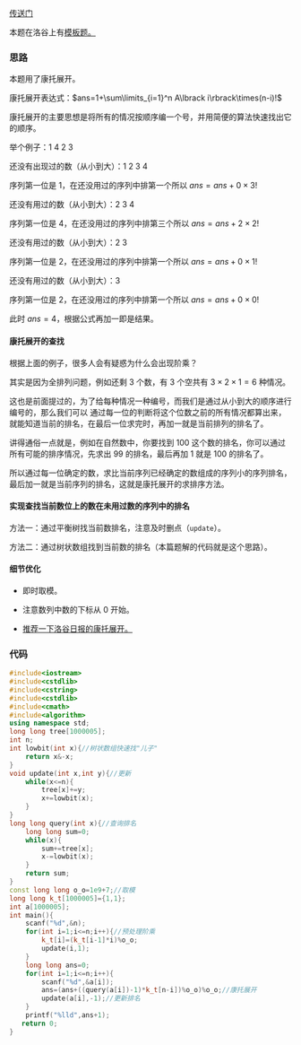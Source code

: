 [传送门](https://www.luogu.com.cn/problem/AT2830)

本题在洛谷上有[模板题。](https://www.luogu.com.cn/problem/P5367)

### 思路
本题用了康托展开。

康托展开表达式：$ans=1+\sum\limits_{i=1}^n A\lbrack i\rbrack\times(n-i)!$

康托展开的主要思想是将所有的情况按顺序编一个号，并用简便的算法快速找出它的顺序。

举个例子：1 4 2 3

还没有出现过的数（从小到大）：1 2 3 4

序列第一位是 1，在还没用过的序列中排第一个所以 $ans=ans+0\times3!$

还没有用过的数（从小到大）：2 3 4

序列第一位是 4，在还没用过的序列中排第三个所以 $ans=ans+2\times2!$

还没有用过的数（从小到大）：2 3

序列第一位是 2，在还没用过的序列中排第一个所以 $ans=ans+0\times1!$

还没有用过的数（从小到大）：3

序列第一位是 2，在还没用过的序列中排第一个所以 $ans=ans+0\times0!$

此时 $ans=4$，根据公式再加一即是结果。
#### 康托展开的查找
根据上面的例子，很多人会有疑惑为什么会出现阶乘？

其实是因为全排列问题，例如还剩 3 个数，有 3 个空共有 $3\times2\times1=6$ 种情况。

这也是前面提过的，为了给每种情况一种编号，而我们是通过从小到大的顺序进行编号的，那么我们可以
通过每一位的判断将这个位数之前的所有情况都算出来，就能知道当前的排名，在最后一位求完时，再加一就是当前排列的排名了。

讲得通俗一点就是，例如在自然数中，你要找到 100 这个数的排名，你可以通过所有可能的排序情况，先求出 99 的排名，最后再加 1 就是 100 的排名了。

所以通过每一位确定的数，求比当前序列已经确定的数组成的序列小的序列排名，最后加一就是当前序列的排名，这就是康托展开的求排序方法。

#### 实现查找当前数位上的数在未用过数的序列中的排名
方法一：通过平衡树找当前数排名，注意及时删点（`update`）。

方法二：通过树状数组找到当前数的排名（本篇题解的代码就是这个思路）。
#### 细节优化
- 即时取模。

- 注意数列中数的下标从 0 开始。

- [推荐一下洛谷日报的康托展开。](http://www.360doc.com/content/19/0707/10/5315_847201395.shtml)

### 代码
```cpp
#include<iostream>
#include<cstdlib>
#include<cstring>
#include<cstdlib>
#include<cmath>
#include<algorithm>
using namespace std;
long long tree[1000005];
int n;
int lowbit(int x){//树状数组快速找"儿子" 
	return x&-x;
}
void update(int x,int y){//更新 
	while(x<=n){
		tree[x]+=y;
		x+=lowbit(x);	
	}
}
long long query(int x){//查询排名 
	long long sum=0;
	while(x){
		sum+=tree[x];
		x-=lowbit(x);	
	}
	return sum;
}
const long long o_o=1e9+7;//取模 
long long k_t[1000005]={1,1};
int a[1000005];
int main(){
	scanf("%d",&n);
	for(int i=1;i<=n;i++){//预处理阶乘 
		k_t[i]=(k_t[i-1]*i)%o_o;
		update(i,1);
	}
	long long ans=0;
	for(int i=1;i<=n;i++){
		scanf("%d",&a[i]);
		ans=(ans+((query(a[i])-1)*k_t[n-i])%o_o)%o_o;//康托展开 
		update(a[i],-1);//更新排名 
	}
	printf("%lld",ans+1);
   return 0;
}
```
